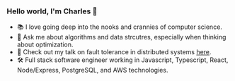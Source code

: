 ### Hello world, I'm Charles 👋

* 📚 I love going deep into the nooks and crannies of computer science.
* 💬 Ask me about algorithms and data strcutres, especially when thinking about optimization.
* 📣 Check out my talk on fault tolerance in distributed systems [here][1].
* 🛠 Full stack software engineer working in Javascript, Typescript, React, Node/Express, PostgreSQL, and AWS technologies.

[1]: https://drive.google.com/file/d/1Z1s0J5h95soDTtii3b_I-LGahGjKnIY6/view?usp=sharing
<!--
**cfgyer/cfgyer** is a ✨ _special_ ✨ repository because its `README.md` (this file) appears on your GitHub profile.

Here are some ideas to get you started:

- 🔭 I’m currently working on ...
- 🌱 I’m currently learning ...
- 👯 I’m looking to collaborate on ...
- 🤔 I’m looking for help with ...
- 💬 Ask me about ...
- 📫 How to reach me: ...
- 😄 Pronouns: ...
- ⚡ Fun fact: ...
-->
